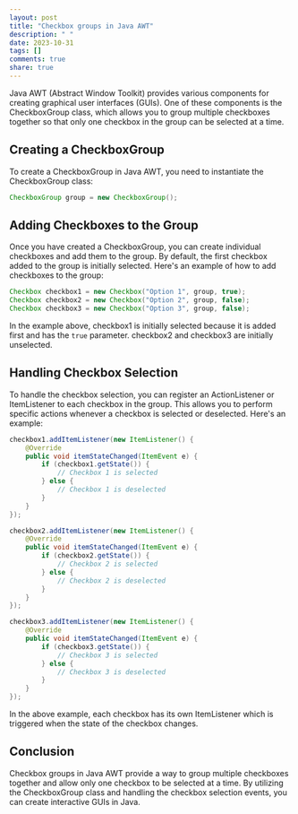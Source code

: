 ```yaml
---
layout: post
title: "Checkbox groups in Java AWT"
description: " "
date: 2023-10-31
tags: []
comments: true
share: true
---
```


Java AWT (Abstract Window Toolkit) provides various components for creating graphical user interfaces (GUIs). One of these components is the CheckboxGroup class, which allows you to group multiple checkboxes together so that only one checkbox in the group can be selected at a time.

## Creating a CheckboxGroup
To create a CheckboxGroup in Java AWT, you need to instantiate the CheckboxGroup class:

```java
CheckboxGroup group = new CheckboxGroup();
```

## Adding Checkboxes to the Group
Once you have created a CheckboxGroup, you can create individual checkboxes and add them to the group. By default, the first checkbox added to the group is initially selected. Here's an example of how to add checkboxes to the group:

```java
Checkbox checkbox1 = new Checkbox("Option 1", group, true);
Checkbox checkbox2 = new Checkbox("Option 2", group, false);
Checkbox checkbox3 = new Checkbox("Option 3", group, false);
```

In the example above, checkbox1 is initially selected because it is added first and has the `true` parameter. checkbox2 and checkbox3 are initially unselected.

## Handling Checkbox Selection
To handle the checkbox selection, you can register an ActionListener or ItemListener to each checkbox in the group. This allows you to perform specific actions whenever a checkbox is selected or deselected. Here's an example:

```java
checkbox1.addItemListener(new ItemListener() {
    @Override
    public void itemStateChanged(ItemEvent e) {
        if (checkbox1.getState()) {
            // Checkbox 1 is selected
        } else {
            // Checkbox 1 is deselected
        }
    }
});

checkbox2.addItemListener(new ItemListener() {
    @Override
    public void itemStateChanged(ItemEvent e) {
        if (checkbox2.getState()) {
            // Checkbox 2 is selected
        } else {
            // Checkbox 2 is deselected
        }
    }
});

checkbox3.addItemListener(new ItemListener() {
    @Override
    public void itemStateChanged(ItemEvent e) {
        if (checkbox3.getState()) {
            // Checkbox 3 is selected
        } else {
            // Checkbox 3 is deselected
        }
    }
});
```

In the above example, each checkbox has its own ItemListener which is triggered when the state of the checkbox changes.

## Conclusion
Checkbox groups in Java AWT provide a way to group multiple checkboxes together and allow only one checkbox to be selected at a time. By utilizing the CheckboxGroup class and handling the checkbox selection events, you can create interactive GUIs in Java.